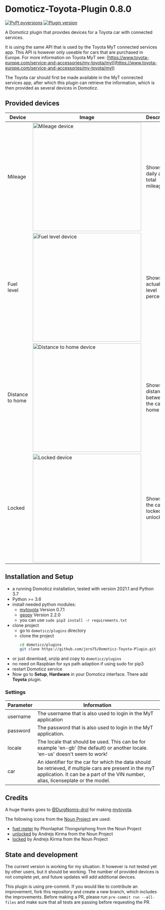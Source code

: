 # Domoticz-Toyota-Plugin 0.8.0
[![PyPI pyversions](https://img.shields.io/badge/python-3.7-blue.svg)]() [![Plugin version](https://img.shields.io/badge/version-0.8.0-red.svg)](https://github.com/joro75/Domoticz-Toyota-Plugin/branches)

A Domoticz plugin that provides devices for a Toyota car with connected services.

It is using the same API that is used by the Toyota MyT connected services
app. This API is however only useable for cars that are purchased in Europe.
For more information on Toyota MyT see:
[https://www.toyota-europe.com/service-and-accessories/my-toyota/myt](https://www.toyota-europe.com/service-and-accessories/my-toyota/myt)

The Toyota car should first be made available in the MyT connected services
app, after which this plugin can retrieve the information, which is then provided as several
devices in Domoticz.

## Provided devices
| Device           | Image                                                                                                                                                 | Description                                  |
| ---------------- | ----------------------------------------------------------------------------------------------------------------------------------------------------- | -------------------------------------------- |
| Mileage          | <img src='https://github.com/joro75/Domoticz-Toyota-Plugin/raw/main/resources/device_mileage.png' width='353' alt='Mileage device'>                   | Shows the daily and total mileage            |
| Fuel level       | <img src='https://github.com/joro75/Domoticz-Toyota-Plugin/raw/main/resources/device_fuel_level.png' width='353' alt='Fuel level device'>             | Shows the actual fuel level percentage       |
| Distance to home | <img src='https://github.com/joro75/Domoticz-Toyota-Plugin/raw/main/resources/device_distance_to_home.png' width='353' alt='Distance to home device'> | Shows the distance between the car and home  |
| Locked           | <img src='https://github.com/joro75/Domoticz-Toyota-Plugin/raw/main/resources/device_locked_locked.png' width='353' alt='Locked device'>              | Shows if the car is locked or unlocked       |

## Installation and Setup
- a running Domoticz installation, tested with version 2021.1 and Python 3.7
- Python >= 3.6
- install needed python modules:
   - [mytoyota](https://github.com/DurgNomis-drol/mytoyota) Version 0.7.1
   - [geopy](https://github.com/geopy/geopy) Version 2.2.0
   - you can use `sudo pip3 install -r requirements.txt`
- clone project
    - go to `domoticz/plugins` directory
    - clone the project
        ```bash
        cd domoticz/plugins
        git clone https://github.com/joro75/Domoticz-Toyota-Plugin.git
        ```
- or just download, unzip and copy to `domoticz/plugins`
- no need on Raspbian for sys path adaption if using sudo for pip3
- restart Domoticz service
- Now go to **Setup**, **Hardware** in your Domoticz interface. There add **Toyota** plugin.

### Settings
| Parameter   | Information                                                                                                                                                                                  |
| ----------- | -------------------------------------------------------------------------------------------------------------------------------------------------------------------------------------------- |
| username    | The username that is also used to login in the MyT application                                                                                                                               |
| password    | The password that is also used to login in the MyT application.                                                                                                                              |
| locale      | The locale that should be used. This can be for example 'en-gb' (the default) or another locale. 'en-us' doesn't seem to work!                                                               |
| car         | An identifier for the car for which the data should be retrieved, if multiple cars are present in the myT application. It can be a part of the VIN number, alias, licenseplate or the model. |

## Credits
A huge thanks goes to [@DurgNomis-drol](https://github.com/DurgNomis-drol/) for making [mytoyota](https://github.com/DurgNomis-drol/mytoyota).

The following icons from the [Noun Project](https://thenounproject.com) are used:
* [fuel meter](https://thenounproject.com/search/?q=fuel+meter&i=2690780#) by Phonlaphat Thongsriphong from the Noun Project
* [unlocked](https://thenounproject.com/andrejs/collection/view-thin/?i=3863254) by Andrejs Kirma from the Noun Project
* [locked](https://thenounproject.com/search/?q=car+locked&i=3863407#) by Andrejs Kirma from the Noun Project

## State and development
The current version is working for my situation. It however is not tested yet by other users, but it should
be working. The number of provided devices is not complete yet, and future updates will add additional devices.

This plugin is using pre-commit. If you would like to contribute an improvement, fork this repository and
create a new branch, which includes the improvements. Before making a PR, please run `pre-commit run --all-files`
and make sure that all tests are passing before requesting the PR.
